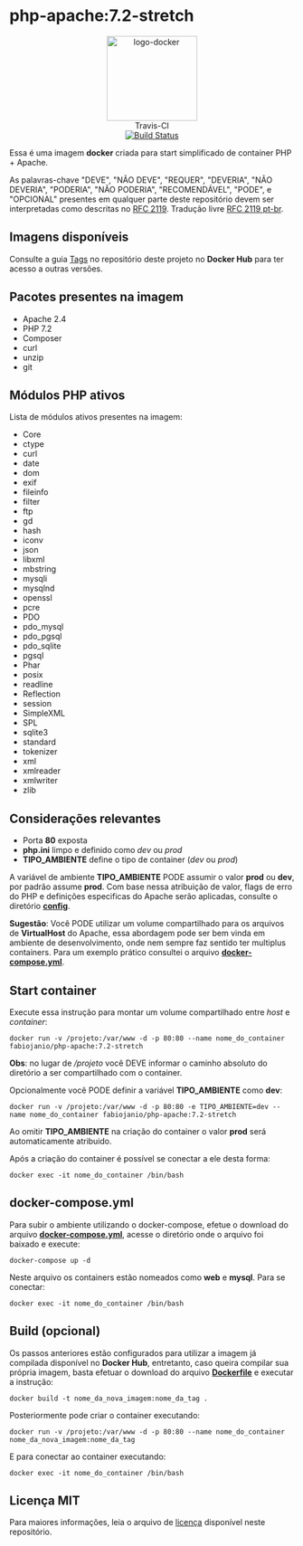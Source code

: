 # php-apache:7.2-stretch

<p align="center">
	<img alt="logo-docker" class="avatar rounded-2" height="150" src="https://avatars2.githubusercontent.com/u/35675959?s=400&u=b1f9ebca6fa8e5be55cb524e16f38b52f2f1dd58&v=4" width="160">
	<br>
	Travis-CI<br>
	<a href="https://travis-ci.org/docker-sources/php-apache">
		<img src="https://travis-ci.org/docker-sources/php-apache.svg?branch=master" alt="Build Status">
	</a>
</p>

Essa é uma imagem **docker** criada para start simplificado de container PHP + Apache.

As palavras-chave "DEVE", "NÃO DEVE", "REQUER", "DEVERIA", "NÃO DEVERIA", "PODERIA", "NÃO PODERIA", "RECOMENDÁVEL", "PODE", e "OPCIONAL" presentes em qualquer parte deste repositório devem ser interpretadas como descritas no [RFC 2119](http://tools.ietf.org/html/rfc2119). Tradução livre [RFC 2119 pt-br](http://rfc.pt.webiwg.org/rfc2119).

## Imagens disponíveis

Consulte a guia [Tags](https://hub.docker.com/r/fabiojanio/php-apache/tags/) no repositório deste projeto no **Docker Hub** para ter acesso a outras versões.

## Pacotes presentes na imagem

 - Apache 2.4
 - PHP 7.2
 - Composer
 - curl
 - unzip
 - git

## Módulos PHP ativos

Lista de módulos ativos presentes na imagem:

 - Core
 - ctype
 - curl
 - date
 - dom
 - exif
 - fileinfo
 - filter
 - ftp
 - gd
 - hash
 - iconv
 - json
 - libxml
 - mbstring
 - mysqli
 - mysqlnd
 - openssl
 - pcre
 - PDO
 - pdo_mysql
 - pdo_pgsql
 - pdo_sqlite
 - pgsql
 - Phar
 - posix
 - readline
 - Reflection
 - session
 - SimpleXML
 - SPL
 - sqlite3
 - standard
 - tokenizer
 - xml
 - xmlreader
 - xmlwriter
 - zlib

## Considerações relevantes

 - Porta **80** exposta
 - **php.ini** limpo e definido como *dev* ou *prod*
 - **TIPO_AMBIENTE** define o tipo de container (*dev* ou *prod*)

A variável de ambiente **TIPO_AMBIENTE** PODE assumir o valor **prod** ou **dev**, por padrão assume **prod**. Com base nessa atribuição de valor, flags de erro do PHP e definições especificas do Apache serão aplicadas, consulte o diretório [**config**](config).

**Sugestão**: Você PODE utilizar um volume compartilhado para os arquivos de **VirtualHost** do Apache, essa abordagem pode ser bem vinda em ambiente de desenvolvimento, onde nem sempre faz sentido ter multiplus containers. Para um exemplo prático consultei o arquivo [**docker-compose.yml**](docker-compose.yml).

## Start container

Execute essa instrução para montar um volume compartilhado entre *host* e *container*:

```
docker run -v /projeto:/var/www -d -p 80:80 --name nome_do_container fabiojanio/php-apache:7.2-stretch
```

**Obs**: no lugar de */projeto* você DEVE informar o caminho absoluto do diretório a ser compartilhado com o container.

Opcionalmente você PODE definir a variável **TIPO_AMBIENTE** como **dev**:

```
docker run -v /projeto:/var/www -d -p 80:80 -e TIPO_AMBIENTE=dev --name nome_do_container fabiojanio/php-apache:7.2-stretch
```

Ao omitir **TIPO_AMBIENTE** na criação do container o valor **prod** será automaticamente atribuido.

Após a criação do container é possível se conectar a ele desta forma:

```
docker exec -it nome_do_container /bin/bash
```

## docker-compose.yml

Para subir o ambiente utilizando o docker-compose, efetue o download do arquivo [**docker-compose.yml**](docker-compose.yml), acesse o diretório onde o arquivo foi baixado e execute:

```
docker-compose up -d
```

Neste arquivo os containers estão nomeados como **web** e **mysql**. Para se conectar:

```
docker exec -it nome_do_container /bin/bash
```

## Build (opcional)

Os passos anteriores estão configurados para utilizar a imagem já compilada disponível no **Docker Hub**, entretanto, caso queira compilar sua própria imagem, basta efetuar o download do arquivo [**Dockerfile**](Dockerfile) e executar a instrução:

```
docker build -t nome_da_nova_imagem:nome_da_tag .
```

Posteriormente pode criar o container executando:

```
docker run -v /projeto:/var/www -d -p 80:80 --name nome_do_container nome_da_nova_imagem:nome_da_tag
```

E para conectar ao container executando:

```
docker exec -it nome_do_container /bin/bash
```

## Licença MIT

Para maiores informações, leia o arquivo de [licença](LICENSE) disponível neste repositório.